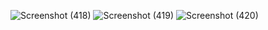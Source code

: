 ![Screenshot (418)](https://github.com/Lilly1121/React_IRC/assets/125294900/5faabab6-4d3d-4b1f-97d1-59afd0b62086)
![Screenshot (419)](https://github.com/Lilly1121/React_IRC/assets/125294900/07e40135-2de2-406f-a01e-735556db9194)
![Screenshot (420)](https://github.com/Lilly1121/React_IRC/assets/125294900/7ae514a7-9e51-4d92-87bf-3ec9838c672b)
